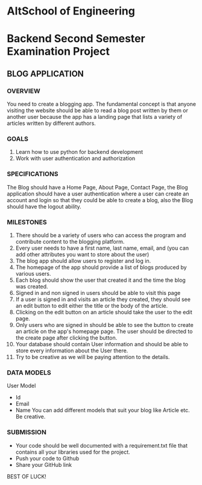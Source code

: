 # AltSchool of Engineering

# Backend Second Semester Examination Project

## BLOG APPLICATION

### OVERVIEW
You need to create a blogging app. The fundamental concept is that anyone visiting the website should be able to read a blog post written by them or another user because the app has a landing page that lists a variety of articles written by different authors.

### GOALS
1. Learn how to use python for backend development
2. Work with user authentication and authorization

### SPECIFICATIONS
The Blog should have a Home Page, About Page, Contact Page, the Blog application should have a user authentication where a user can create an account and login so that they  could be able to create a blog, also the Blog should have the logout ability.

### MILESTONES
1. There should be a variety of users who can access the program and contribute content to the blogging platform.
2. Every user needs to have a first name, last name, email, and (you can add other attributes you want to store about the user)
3. The blog app should allow users to register and log in.
4. The homepage of the app should provide a list of blogs produced by various users.
5. Each blog should show the user that created it and the time the blog was created.
6. Signed in and non signed in users should be able to visit this page
7. If a user is signed in and visits an article they created, they should see an edit button to edit either the title or the body of the article.
8. Clicking on the edit button on an article should take the user to the edit page.
9. Only users who are signed in should be able to see the button to create an article on the app's homepage page. The user should be directed to the create page after clicking the button.
10. Your database should contain User information and should be able to store every information about the User there.
11. Try to be creative as we will be paying attention to the details.

### DATA MODELS
User Model
- Id
- Email
- Name
You can add different models that suit your blog like Article etc. Be creative.

### SUBMISSION

- Your code should be well documented with a requirement.txt file that contains all your libraries used for the project.
- Push your code to Github
- Share your GitHub link

BEST OF LUCK!